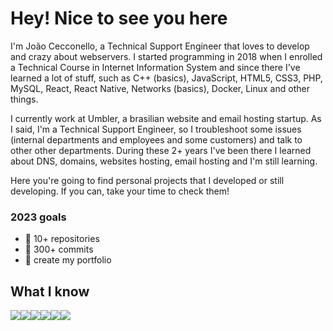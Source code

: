 <h1>Hey! Nice to see you here</h1>
<p>
I'm João Cecconello, a Technical Support Engineer that loves to develop and crazy about webservers. I started programming in 2018 when I enrolled a Technical Course in Internet Information System and since there I've learned a lot of stuff, such as C++ (basics), JavaScript, HTML5, CSS3, PHP, MySQL, React, React Native, Networks (basics), Docker, Linux and other things.
</p>
<p>
I currently work at Umbler, a brasilian website and email hosting startup. As I said, I'm a Technical Support Engineer, so I troubleshoot some issues (internal departments and employees and some customers) and talk to other other departments. During these 2+ years I've been there I learned about DNS, domains, websites hosting, email hosting and I'm still learning.
</p>
<p>
Here you're going to find personal projects that I developed or still developing. If you can, take your time to check them!
</p>

<h3>2023 goals</h3>
<ul>
  <li>🎯 10+ repositories </li>
  <li>🎯 300+ commits </li>
  <li>🎯 create my portfolio</li>
</ul>

<h2>What I know</h2>
<div style="display:flex; flex-direction:row; flex-grow:1; flex-shrink:1; flex-wrap:wrap; width:100%">
  <img style="display:flex" src="https://cdn.jsdelivr.net/gh/devicons/devicon/icons/linux/linux-original.svg" />
  <img style="display:flex" src="https://cdn.jsdelivr.net/gh/devicons/devicon/icons/javascript/javascript-original.svg" />
  <img style="display:flex" src="https://cdn.jsdelivr.net/gh/devicons/devicon/icons/react/react-original.svg" />
  <img style="display:flex" src="https://cdn.jsdelivr.net/gh/devicons/devicon/icons/html5/html5-original.svg" />
  <img style="display:flex" src="https://cdn.jsdelivr.net/gh/devicons/devicon/icons/html5/html5-original.svg" />
  <img style="display:flex" src="https://cdn.jsdelivr.net/gh/devicons/devicon/icons/mysql/mysql-original.svg" />
</div>
